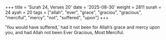 +++
title = 'Surah 24, Verses 20'
date = '2025-08-30'
weight = 2811
surah = 24
ayah = 20
tags = ["allah", "ever", "grace", "graciou", "gracious", "merciful", "mercy", "not", "suffered", "upon"]
+++

˹You would have suffered,˺ had it not been for Allah’s grace and mercy upon you, and had Allah not been Ever Gracious, Most Merciful.